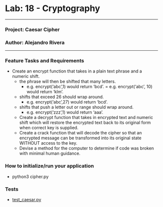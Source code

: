 # Lab: 18 - Cryptography

---

### Project: Caesar Cipher
### Author: Alejandro Rivera

---

### Feature Tasks and Requirements
* Create an encrypt function that takes in a plain text phrase and a numeric shift.
  * the phrase will then be shifted that many letters.
    * e.g. encrypt(‘abc’,1) would return ‘bcd’. = e.g. encrypt(‘abc’, 10) would return ‘klm’.
  * shifts that exceed 26 should wrap around.
    * e.g. encrypt(‘abc’,27) would return ‘bcd’.
  * shifts that push a letter out or range should wrap around.
    * e.g. encrypt(‘zzz’,1) would return ‘aaa’.
  * Create a decrypt function that takes in encrypted text and numeric shift which will restore the encrypted text back to its original form when correct key is supplied.
  * Create a crack function that will decode the cipher so that an encrypted message can be transformed into its original state WITHOUT access to the key.
  * Devise a method for the computer to determine if code was broken with minimal human guidance.

### How to initialize/run your application

* python3 cipher.py

### Tests

* [test_caesar.py](tests/test_caesar.py)
